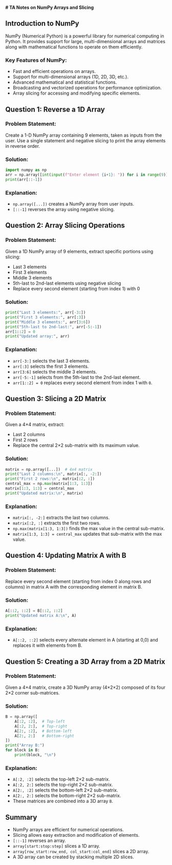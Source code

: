 **# TA Notes on NumPy Arrays and Slicing**

## **Introduction to NumPy**
NumPy (Numerical Python) is a powerful library for numerical computing in Python. It provides support for large, multi-dimensional arrays and matrices along with mathematical functions to operate on them efficiently.

### **Key Features of NumPy:**
- Fast and efficient operations on arrays.
- Support for multi-dimensional arrays (1D, 2D, 3D, etc.).
- Advanced mathematical and statistical functions.
- Broadcasting and vectorized operations for performance optimization.
- Array slicing for accessing and modifying specific elements.

## **Question 1: Reverse a 1D Array**
### **Problem Statement:**
Create a 1-D NumPy array containing 9 elements, taken as inputs from the user. Use a single statement and negative slicing to print the array elements in reverse order.

### **Solution:**
```python
import numpy as np
arr = np.array([int(input(f"Enter element {i+1}: ")) for i in range(9)])
print(arr[::-1])
```
### **Explanation:**
- `np.array([...])` creates a NumPy array from user inputs.
- `[::-1]` reverses the array using negative slicing.

## **Question 2: Array Slicing Operations**
### **Problem Statement:**
Given a 1D NumPy array of 9 elements, extract specific portions using slicing:
- Last 3 elements
- First 3 elements
- Middle 3 elements
- 5th-last to 2nd-last elements using negative slicing
- Replace every second element (starting from index 1) with 0

### **Solution:**
```python
print("Last 3 elements:", arr[-3:])
print("First 3 elements:", arr[:3])
print("Middle 3 elements:", arr[3:6])
print("5th-last to 2nd-last:", arr[-5:-1])
arr[1::2] = 0
print("Updated array:", arr)
```
### **Explanation:**
- `arr[-3:]` selects the last 3 elements.
- `arr[:3]` selects the first 3 elements.
- `arr[3:6]` selects the middle 3 elements.
- `arr[-5:-1]` selects from the 5th-last to the 2nd-last element.
- `arr[1::2] = 0` replaces every second element from index 1 with `0`.

## **Question 3: Slicing a 2D Matrix**
### **Problem Statement:**
Given a 4×4 matrix, extract:
- Last 2 columns
- First 2 rows
- Replace the central 2×2 sub-matrix with its maximum value.

### **Solution:**
```python
matrix = np.array([...])  # 4x4 matrix
print("Last 2 columns:\n", matrix[:, -2:])
print("First 2 rows:\n", matrix[:2, :])
central_max = np.max(matrix[1:3, 1:3])
matrix[1:3, 1:3] = central_max
print("Updated matrix:\n", matrix)
```
### **Explanation:**
- `matrix[:, -2:]` extracts the last two columns.
- `matrix[:2, :]` extracts the first two rows.
- `np.max(matrix[1:3, 1:3])` finds the max value in the central sub-matrix.
- `matrix[1:3, 1:3] = central_max` updates that sub-matrix with the max value.

## **Question 4: Updating Matrix A with B**
### **Problem Statement:**
Replace every second element (starting from index 0 along rows and columns) in matrix A with the corresponding element in matrix B.

### **Solution:**
```python
A[::2, ::2] = B[::2, ::2]
print("Updated matrix A:\n", A)
```
### **Explanation:**
- `A[::2, ::2]` selects every alternate element in A (starting at 0,0) and replaces it with elements from B.

## **Question 5: Creating a 3D Array from a 2D Matrix**
### **Problem Statement:**
Given a 4×4 matrix, create a 3D NumPy array (4×2×2) composed of its four 2×2 corner sub-matrices.

### **Solution:**
```python
B = np.array([
    A[:2, :2],  # Top-left
    A[:2, 2:],  # Top-right
    A[2:, :2],  # Bottom-left
    A[2:, 2:]   # Bottom-right
])
print("Array B:")
for block in B:
    print(block, "\n")
```
### **Explanation:**
- `A[:2, :2]` selects the top-left 2×2 sub-matrix.
- `A[:2, 2:]` selects the top-right 2×2 sub-matrix.
- `A[2:, :2]` selects the bottom-left 2×2 sub-matrix.
- `A[2:, 2:]` selects the bottom-right 2×2 sub-matrix.
- These matrices are combined into a 3D array `B`.

## **Summary**
- NumPy arrays are efficient for numerical operations.
- Slicing allows easy extraction and modification of elements.
- `[::-1]` reverses an array.
- `array[start:stop:step]` slices a 1D array.
- `array[row_start:row_end, col_start:col_end]` slices a 2D array.
- A 3D array can be created by stacking multiple 2D slices.
